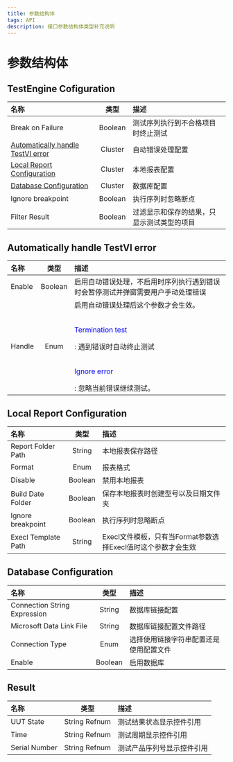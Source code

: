 ```yaml
---
title: 参数结构体
tags: API
description: 接口参数结构体类型补充说明
---
```


# 参数结构体

## TestEngine Cofiguration

| 名称                                    | 类型      | 描述                    |
|:------------------------------------- |:-------:|:--------------------- |
| Break on Failure                      | Boolean | 测试序列执行到不合格项目时终止测试     |
| [Automatically handle TestVI error]() | Cluster | 自动错误处理配置              |
| [Local Report Configuration]()        | Cluster | 本地报表配置                |
| [Database Configuration]()            | Cluster | 数据库配置                 |
| Ignore breakpoint                     | Boolean | 执行序列时忽略断点             |
| Filter Result                         | Boolean | 过滤显示和保存的结果，只显示测试类型的项目 |

## Automatically handle TestVI error

| 名称     | 类型      | 描述                                                                                                                                            |
|:------ |:-------:|:--------------------------------------------------------------------------------------------------------------------------------------------- |
| Enable | Boolean | 启用自动错误处理，不启用时序列执行遇到错误时会暂停测试并弹窗需要用户手动处理错误                                                                                                      |
| Handle | Enum    | 启用自动错误处理后这个参数才会生效。<br><br><p style="color:blue"> Termination test</p>: 遇到错误时自动终止测试<br><br><p style="color:blue">Ignore error</p>: 忽略当前错误继续测试。 |

## Local Report Configuration

| 名称                  | 类型      | 描述                                     |
|:------------------- |:-------:|:-------------------------------------- |
| Report Folder Path  | String  | 本地报表保存路径                               |
| Format              | Enum    | 报表格式                                   |
| Disable             | Boolean | 禁用本地报表                                 |
| Build Date Folder   | Boolean | 保存本地报表时创建型号以及日期文件夹                     |
| Ignore breakpoint   | Boolean | 执行序列时忽略断点                              |
| Execl Template Path | String  | Execl文件模板，只有当Format参数选择Execl值时这个参数才会生效 |

## Database Configuration

| 名称                           | 类型      | 描述                  |
|:---------------------------- |:-------:|:------------------- |
| Connection String Expression | String  | 数据库链接配置             |
| Microsoft Data Link File     | String  | 数据库链接配置文件路径         |
| Connection Type              | Enum    | 选择使用链接字符串配置还是使用配置文件 |
| Enable                       | Boolean | 启用数据库               |

## Result

| 名称            | 类型            | 描述                                        |
|:------------- |:-------------:|:----------------------------------------- |
| UUT State     | String Refnum | 测试结果状态显示控件引用                              |
| Time          | String Refnum | 测试周期显示控件引用                                |
| Serial Number | String Refnum | 测试产品序列号显示控件引用 |
